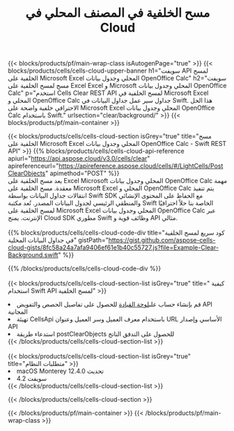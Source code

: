 ﻿---
title:  مسح الخلفية في المصنف المحلي في Cloud
description: Cloud APIs & SDKs لمسح الخلفية على Microsoft Excel & OpenOffice Calc. مسح الخلفية على جداول البيانات المحلية بواسطة Cells Cloud API. تدعم SDK أنواع لغات التطوير. وهي تشمل Android و C# و Go و Java و NodeJS و Perl و PHP و Python و Ruby و swift.
url: /ar/swift/clear/background/
---
{{< blocks/products/pf/main-wrap-class isAutogenPage="true" >}}
{{< blocks/products/cells/cells-cloud-upper-banner h1="سويفت API لمسح الخلفية على Microsoft Excel المحلي وجدول بيانات OpenOffice Calc" h2="سويفت مسح لمسح الخلفية على Excel Excel و Microsoft المحلي وجدول بيانات OpenOffice Calc" p="استخدم Cells Clear REST API لمسح الخلفية في Microsoft Excel المحلي و OpenOffice Calc جداول سير عمل جداول البيانات في Swift. هذا الحل الاحترافي خلفية واضحة على Microsoft Excel المحلي وجدول بيانات OpenOffice Calc باستخدام Swift." urlsection="clear/background/" >}}
{{< blocks/products/pf/main-container >}}

{{< blocks/products/cells/cells-cloud-section isGrey="true" title="مسح الخلفية على Microsoft Excel المحلي وجدول بيانات OpenOffice Calc - Swift REST API" >}}
{{% blocks/products/cells/cells-cloud-api-reference apiurl="https://api.aspose.cloud/v3.0/cells/clear" apireferenceurl="https://apireference.aspose.cloud/cells/#/LightCells/PostClearObjects" apimethod="POST" %}}
<br/>
يعد مسح الخلفية على Excel Microsoft المحلي وجدول بيانات OpenOffice Calc مهمة معقدة. مسح الخلفية على Microsoft Excel المحلي و OpenOffice Calc يتم تنفيذ انتقالات جداول البيانات بواسطة Swift SDK مع الحفاظ على المحتوى الإنشائي والمنطقي الرئيسي لجدول البيانات المصدر. تُعد مكتبة Swift الخاصة بنا حلاً احترافيًا لمسح الخلفية على Microsoft Excel المحلي وجدول بيانات OpenOffice Calc عبر الإنترنت. يمنح Cloud SDK مطوري Swift وظائف قوية و API مثالي.
<br/>
<br/>
{{% blocks/products/cells/cells-cloud-code-div title="كود سريع لمسح الخلفية في جداول البيانات المحلية" gistPath="https://gist.github.com/aspose-cells-cloud-gists/8fc58a24a7afa9406ef61e1b40c55727.js?file=Example-Clear-Background.swift" %}}
  
{{% /blocks/products/cells/cells-cloud-code-div %}}
<br/>
<br/>
{{< blocks/products/cells/cells-cloud-section-list isGrey="true" title=" كيفية استخدام Swift API لمسح الخلفية" >}}
<li> قم بإنشاء حساب على<a href="https://dashboard.aspose.cloud/">لوحة القيادة</a> للحصول على تفاصيل الحصص والتفويض API المجانية</li>
<li>تهيئة CellsApi باستخدام معرف العميل وسر العميل وعنوان URL الأساسي وإصدار API</li>
<li>استدعاء طريقة postClearObjects للحصول على التدفق الناتج</li>
{{< /blocks/products/cells/cells-cloud-section-list >}}
<br/>
<br/>
{{< blocks/products/cells/cells-cloud-section-list isGrey="true" title="متطلبات النظام" >}}
<li>macOS Monterey 12.4.0 تحديث</li>
<li>سويفت 4.2</li>
{{< /blocks/products/cells/cells-cloud-section-list >}}

{{< /blocks/products/cells/cells-cloud-section >}}

{{< /blocks/products/pf/main-container >}}
{{< /blocks/products/pf/main-wrap-class >}}
